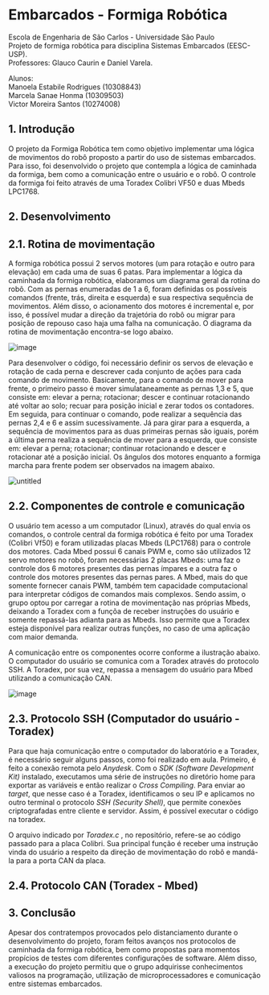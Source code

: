 # Embarcados - Formiga Robótica
Escola de Engenharia de São Carlos - Universidade São Paulo <br />
Projeto de formiga robótica para disciplina Sistemas Embarcados (EESC-USP). <br />
Professores: Glauco Caurin e Daniel Varela.

Alunos:  <br />
Manoela Estabile Rodrigues (10308843)<br />
Marcela Sanae Honma (10309503) <br />
Victor Moreira Santos (10274008) <br />


## 1. Introdução
O projeto da Formiga Robótica tem como objetivo implementar uma lógica de movimentos do robô proposto a partir do uso de sistemas embarcados. Para isso, foi desenvolvido o projeto que contempla a lógica de caminhada da formiga, bem como a comunicação entre o usuário e o robô. O controle da formiga foi feito através de uma Toradex Colibri VF50 e duas Mbeds LPC1768.

## 2. Desenvolvimento

## 2.1. Rotina de movimentação
A formiga robótica possui 2 servos motores (um para rotação e outro para elevação) em cada uma de suas 6 patas. Para implementar a lógica da caminhada da formiga robótica, elaboramos um diagrama geral da rotina do robô. Com as pernas enumeradas de 1 a 6, foram definidas os possíveis comandos (frente, trás, direita e esquerda) e sua respectiva sequência de movimentos. Além disso, o acionamento dos motores é incremental e, por isso, é possível mudar a direção da trajetória do robô ou migrar para posição de repouso caso haja uma falha na comunicação. O diagrama da rotina de movimentação encontra-se logo abaixo.

![image](https://github.com/manoelaestabile/embarcados_formiga/blob/main/Diagrama%20de%20blocos%20-%20formiga.png?raw=true)

Para desenvolver o código, foi necessário definir os servos de elevação e rotação de cada perna e descrever cada conjunto de ações para cada comando de movimento. Basicamente, para o comando de mover para frente, o primeiro passo é mover simulataneamente as pernas 1,3 e 5, que consiste em: elevar a perna; rotacionar; descer e continuar rotacionando até voltar ao solo; recuar para posição inicial e zerar todos os contadores. Em seguida, para continuar o comando, pode realizar a sequência das pernas 2,4 e 6 e assim sucessivamente. Já para girar para a esquerda, a sequência de movimentos para as duas primeiras pernas são iguais, porém a última perna realiza a sequência de mover para a esquerda, que consiste em: elevar a perna; rotacionar; continuar rotacionando e descer e rotacionar até a posição inicial. Os ângulos dos motores enquanto a formiga marcha para frente podem ser observados na imagem abaixo.

![untitled](https://user-images.githubusercontent.com/88212397/127944036-dbb27514-52ff-44ce-baac-e4f7ee99fcea.jpg)

## 2.2. Componentes de controle e comunicação 

O usuário tem acesso a um computador (Linux), através do qual envia os comandos, o controle central da formiga robótica é feito por uma Toradex (Colibri Vf50) e foram utilizadas placas Mbeds (LPC1768) para o controle dos motores. Cada Mbed possui 6 canais PWM e, como são utilizados 12 servo motores no robô, foram necessárias 2 placas Mbeds: uma faz o controle dos 6 motores presentes das pernas ímpares e a outra faz o controle dos motores presentes das pernas pares. A Mbed, mais do que somente fornecer canais PWM, também tem capacidade computacional para interpretar códigos de comandos mais complexos. Sendo assim, o grupo optou por carregar a rotina de movimentação nas próprias Mbeds, deixando a Toradex com a funçõa de receber instruções do usuário e somente repassá-las adianta para as Mbeds. Isso permite que a Toradex esteja disponível para realizar outras funções, no caso de uma aplicação com maior demanda. 

A comunicação entre os componentes ocorre conforme a ilustração abaixo. O computador do usuário se comunica com a Toradex através do protocolo SSH. A Toradex, por sua vez, repassa a mensagem do usuário para Mbed utilizando a comunicação CAN.

![image](https://github.com/manoelaestabile/embarcados_formiga/blob/main/Fluxo%20de%20comunica%C3%A7%C3%A3o%20-%20formiga.png)

## 2.3. Protocolo SSH (Computador do usuário - Toradex)

Para que haja comunicação entre o computador do laboratório e a Toradex, é necessário seguir alguns passos, como foi realizado em aula. Primeiro, é feito a conexão remota pelo _Anydesk_. Com o _SDK (Software Development Kit)_ instalado, executamos uma série de instruções no diretório home para exportar as variáveis e então realizar o _Cross Compiling_. Para enviar ao _target_, que nesse caso é a Toradex, identificamos o seu IP e aplicamos no outro terminal o protocolo _SSH (Security Shell)_, que permite conexões criptografadas entre cliente e servidor. Assim, é possível executar o código na toradex.

O arquivo indicado por _Toradex.c_ , no repositório, refere-se ao código passado para a placa Colibri. Sua principal função é receber uma instrução vinda do usuário a respeito da direção de movimentação do robô e mandá-la para a porta CAN da placa.
 

## 2.4. Protocolo CAN (Toradex - Mbed)




## 3. Conclusão
Apesar dos contratempos provocados pelo distanciamento durante o desenvolvimento do projeto, foram feitos avanços nos protocolos de caminhada da formiga robótica, bem como propostas para momentos propícios de testes com diferentes configurações de software. Além disso, a execução do projeto permitiu que o grupo adquirisse conhecimentos valiosos na programação, utilização de microprocessadores e comunicação entre sistemas embarcados.

